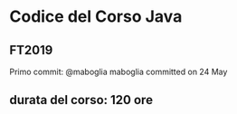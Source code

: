 # Codice del Corso Java

## FT2019

Primo commit:
@maboglia
maboglia committed on 24 May


## durata del corso: 120 ore 
